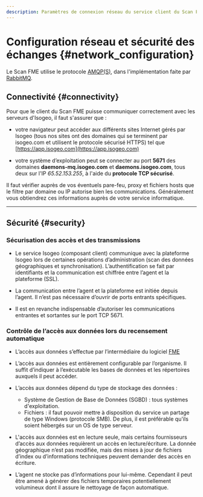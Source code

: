 ```yaml
---
description: Paramètres de connexion réseau du service client du Scan FME (Isogeo)
---
```


# Configuration réseau et sécurité des échanges {#network_configuration}

Le Scan FME utilise le protocole [AMQP(S)](https://fr.wikipedia.org/wiki/Advanced_Message_Queuing_Protocol), dans l'implémentation faite par [RabbitMQ](https://fr.wikipedia.org/wiki/RabbitMQ).

## Connectivité {#connectivity}

Pour que le client du Scan FME puisse communiquer correctement avec les serveurs d'Isogeo, il faut s'assurer que :

* votre navigateur peut accéder aux différents sites Internet gérés par Isogeo (tous nos sites ont des domaines qui se terminent par isogeo.com et utilisent le protocole sécurisé HTTPS) tel que [https://app.isogeo.com](https://app.isogeo.com)

* votre système d’exploitation peut se connecter au port **5671** des domaines **daemons-mq.isogeo.com** et **daemons.isogeo.com**, tous deux sur l&apos;IP *65.52.153.255*, à l&apos;aide du **protocole TCP sécurisé**.

Il faut vérifier auprès de vos éventuels pare-feu, proxy et fichiers hosts que le filtre par domaine ou IP autorise bien les communications. Généralement vous obtiendrez ces informations auprès de votre service informatique.

----

## Sécurité {#security}

### Sécurisation des accès et des transmissions

* Le service Isogeo (composant client) communique avec la plateforme Isogeo lors de certaines opérations d’administration (scan des données géographiques et synchronisation). L’authentification se fait par identifiants et la communication est chiffrée entre l’agent et la plateforme (SSL).

* La communication entre l’agent et la plateforme est initiée depuis l’agent. Il n’est pas nécessaire d’ouvrir de ports entrants spécifiques.

* Il est en revanche indispensable d’autoriser les communications entrantes et sortantes sur le port TCP 5671.

### Contrôle de l’accès aux données lors du recensement automatique

* L’accès aux données s’effectue par l’intermédiaire du logiciel [FME](http://www.safe.com/fme/fme-technology/fme-desktop/overview/)

* L’accès aux données est entièrement configurable par l’organisme. Il suffit d’indiquer à l’exécutable les bases de données et les répertoires auxquels il peut accéder.

* L’accès aux données dépend du type de stockage des données :
  * Système de Gestion de Base de Données (SGBD) : tous systèmes d&apos;exploitation.
  * Fichiers : il faut pouvoir mettre à disposition du service un partage de type Windows (protocole SMB). De plus, il est préférable qu&apos;ils soient hébergés sur un OS de type serveur.

* L&apos;accès aux données est en lecture seule, mais certains fournisseurs d’accès aux données requièrent un accès en lecture/écriture. La donnée géographique n’est pas modifiée, mais des mises à jour de fichiers d’index ou d’informations techniques peuvent demander des accès en écriture.

* L’agent ne stocke pas d’informations pour lui-même. Cependant il peut être amené à générer des fichiers temporaires potentiellement volumineux dont il assure le nettoyage de façon automatique.
